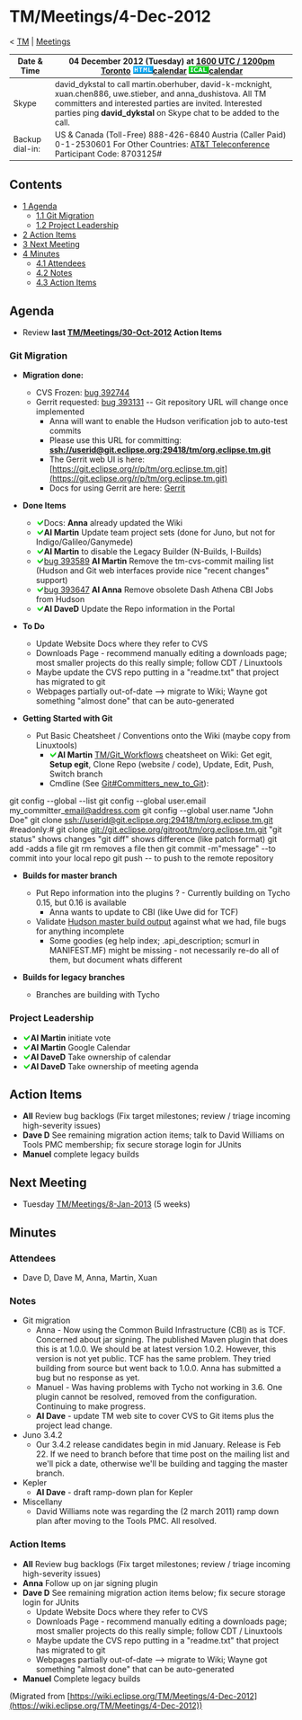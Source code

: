 

TM/Meetings/4-Dec-2012
======================

< [TM](./TM "TM")‎ | [Meetings](./Meetings "TM/Meetings")

| Date & Time | 04 December 2012 (Tuesday) at [1600 UTC / 1200pm Toronto](http://www.timeanddate.com/worldclock/fixedtime.html?month=12&day=4&year=2012&hour=16&min=00&sec=0&p1=0)   ![Html.gif](./images/Html.gif)[calendar](http://www.google.com/calendar/embed?src=vn70im36r00qeusu8nme50cils@group.calendar.google.com&ctz=Canada/Toronto) ![Ical.gif](./images/Ical.gif)[calendar](http://www.google.com/calendar/ical/vn70im36r00qeusu8nme50cils@group.calendar.google.com/public/basic.ics) |
| --- | --- |
| Skype | david\_dykstal to call martin.oberhuber, david-k-mcknight, xuan.chen886, uwe.stieber, and anna\_dushistova.  All TM committers and interested parties are invited. Interested parties ping **david_dykstal** on Skype chat to be added to the call.   |
| Backup dial-in: | US & Canada (Toll-Free) 888-426-6840   Austria (Caller Paid) 0-1-2530601   For Other Countries: [AT&T Teleconference](https://www.teleconference.att.com/servlet/glbAccess?process=1&accessCode=8703125&accessNumber=2158616239)   Participant Code: 8703125# |

  

Contents
--------

*   [1 Agenda](#Agenda)
    *   [1.1 Git Migration](#Git-Migration)
    *   [1.2 Project Leadership](#Project-Leadership)
*   [2 Action Items](#Action-Items)
*   [3 Next Meeting](#Next-Meeting)
*   [4 Minutes](#Minutes)
    *   [4.1 Attendees](#Attendees)
    *   [4.2 Notes](#Notes)
    *   [4.3 Action Items](#Action-Items-2)

Agenda
------

*   Review **last [TM/Meetings/30-Oct-2012](./30-Oct-2012 "TM/Meetings/30-Oct-2012") Action Items**

### Git Migration

*   **Migration done:**
    *   CVS Frozen: [bug 392744](https://bugs.eclipse.org/bugs/show_bug.cgi?id=392744)
    *   Gerrit requested: [bug 393131](https://bugs.eclipse.org/bugs/show_bug.cgi?id=393131) \-\- Git repository URL will change once implemented
        *   Anna will want to enable the Hudson verification job to auto-test commits
        *   Please use this URL for committing: **[ssh://userid@git.eclipse.org:29418/tm/org.eclipse.tm.git](ssh://userid@git.eclipse.org:29418/tm/org.eclipse.tm.git)**
        *   The Gerrit web UI is here: [https://git.eclipse.org/r/p/tm/org.eclipse.tm.git](https://git.eclipse.org/r/p/tm/org.eclipse.tm.git)
        *   Docs for using Gerrit are here: [Gerrit](https://wiki.eclipse.org/Gerrit "Gerrit")

*   **Done Items**
    *   ![Ok green.gif](./images/Ok_green.gif)Docs: **Anna** already updated the Wiki
    *   ![Ok green.gif](./images/Ok_green.gif)**AI Martin** Update team project sets (done for Juno, but not for Indigo/Galileo/Ganymede)
    *   ![Ok green.gif](./images/Ok_green.gif)**AI Martin** to disable the Legacy Builder (N-Builds, I-Builds)
    *   ![Ok green.gif](./images/Ok_green.gif)[bug 393589](https://bugs.eclipse.org/bugs/show_bug.cgi?id=393589) **AI Martin** Remove the tm-cvs-commit mailing list (Hudson and Git web interfaces provide nice "recent changes" support)
    *   ![Ok green.gif](./images/Ok_green.gif)[bug 393647](https://bugs.eclipse.org/bugs/show_bug.cgi?id=393647) **AI Anna** Remove obsolete Dash Athena CBI Jobs from Hudson
    *   ![Ok green.gif](./images/Ok_green.gif)**AI DaveD** Update the Repo information in the Portal

*   **To Do**
    *   Update Website Docs where they refer to CVS
    *   Downloads Page - recommend manually editing a downloads page; most smaller projects do this really simple; follow CDT / Linuxtools
    *   Maybe update the CVS repo putting in a "readme.txt" that project has migrated to git
    *   Webpages partially out-of-date --> migrate to Wiki; Wayne got something "almost done" that can be auto-generated

*   **Getting Started with Git**
    *   Put Basic Cheatsheet / Conventions onto the Wiki (maybe copy from Linuxtools)
        *   ![Ok green.gif](./images/Ok_green.gif)**AI Martin** [TM/Git_Workflows](./Git_Workflows "TM/Git Workflows") cheatsheet on Wiki: Get egit, **Setup egit**, Clone Repo (website / code), Update, Edit, Push, Switch branch
        *   Cmdline (See [Git#Committers\_new\_to_Git](https://wiki.eclipse.org/Git#Committers_new_to_Git "Git")):

  git config --global --list
  git config --global user.email my\_committer\_email@address.com
  git config --global user.name "John Doe"
  git clone [ssh://userid@git.eclipse.org:29418/tm/org.eclipse.tm.git](ssh://userid@git.eclipse.org:29418/tm/org.eclipse.tm.git)
  #readonly:# git clone [git://git.eclipse.org/gitroot/tm/org.eclipse.tm.git](git://git.eclipse.org/gitroot/tm/org.eclipse.tm.git)
  <make changes>
  "git status" shows changes
  "git diff" shows difference (like patch format)
  git add <filename> -adds a file
  git rm <filename> removes a file
  then git commit -m"message" --to commit into your local repo
  git push -- to push to the remote repository

*   **Builds for master branch**
    *   Put Repo information into the plugins ? - Currently building on Tycho 0.15, but 0.16 is available
        *   Anna wants to update to CBI (like Uwe did for TCF)
    *   Validate [Hudson master build output](https://hudson.eclipse.org/hudson/job/tm-master-nightly/) against what we had, file bugs for anything incomplete
        *   Some goodies (eg help index; .api_description; scmurl in MANIFEST.MF) might be missing - not necessarily re-do all of them, but document whats different

*   **Builds for legacy branches**
    *   Branches are building with Tycho

### Project Leadership

*   ![Ok green.gif](./images/Ok_green.gif)**AI Martin** initiate vote
*   ![Ok green.gif](./images/Ok_green.gif)**AI Martin** Google Calendar
*   ![Ok green.gif](./images/Ok_green.gif)**AI DaveD** Take ownership of calendar
*   ![Ok green.gif](./images/Ok_green.gif)**AI DaveD** Take ownership of meeting agenda

Action Items
------------

*   **All** Review bug backlogs (Fix target milestones; review / triage incoming high-severity issues)
*   **Dave D** See remaining migration action items; talk to David Williams on Tools PMC membership; fix secure storage login for JUnits
*   **Manuel** complete legacy builds

Next Meeting
------------

*   Tuesday [TM/Meetings/8-Jan-2013](./8-Jan-2013 "TM/Meetings/8-Jan-2013") (5 weeks)

Minutes
-------

### Attendees

*   Dave D, Dave M, Anna, Martin, Xuan

### Notes

*   Git migration
    *   Anna - Now using the Common Build Infrastructure (CBI) as is TCF. Concerned about jar signing. The published Maven plugin that does this is at 1.0.0. We should be at latest version 1.0.2. However, this version is not yet public. TCF has the same problem. They tried building from source but went back to 1.0.0. Anna has submitted a bug but no response as yet.
    *   Manuel - Was having problems with Tycho not working in 3.6. One plugin cannot be resolved, removed from the configuration. Continuing to make progress.
    *   **AI Dave** \- update TM web site to cover CVS to Git items plus the project lead change.
*   Juno 3.4.2
    *   Our 3.4.2 release candidates begin in mid January. Release is Feb 22. If we need to branch before that time post on the mailing list and we'll pick a date, otherwise we'll be building and tagging the master branch.
*   Kepler
    *   **AI Dave** \- draft ramp-down plan for Kepler
*   Miscellany
    *   David Williams note was regarding the (2 march 2011) ramp down plan after moving to the Tools PMC. All resolved.

### Action Items

*   **All** Review bug backlogs (Fix target milestones; review / triage incoming high-severity issues)
*   **Anna** Follow up on jar signing plugin
*   **Dave D** See remaining migration action items below; fix secure storage login for JUnits
    *   Update Website Docs where they refer to CVS
    *   Downloads Page - recommend manually editing a downloads page; most smaller projects do this really simple; follow CDT / Linuxtools
    *   Maybe update the CVS repo putting in a "readme.txt" that project has migrated to git
    *   Webpages partially out-of-date --> migrate to Wiki; Wayne got something "almost done" that can be auto-generated
*   **Manuel** Complete legacy builds


(Migrated from [https://wiki.eclipse.org/TM/Meetings/4-Dec-2012](https://wiki.eclipse.org/TM/Meetings/4-Dec-2012))